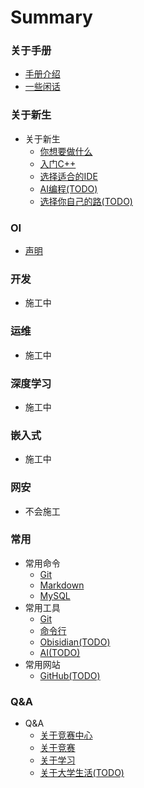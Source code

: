 # Summary

### 关于手册
* [手册介绍](/README.md)
* [一些闲话](/Some-Words.md)

### 关于新生
* 关于新生
    * [你想要做什么](/Freshman/What-U-Want.md)
    * [入门C++](/Freshman/Quick-Start-C.md)
    * [选择适合的IDE](/Freshman/Choose-IDE.md)
    * [AI编程(TODO)](/Freshman/AI-Programming.md)
    * [选择你自己的路(TODO)](/Freshman/Choose-Your-Road.md)

### OI
* [声明](/OI/README.md)

### 开发
* 施工中

### 运维
* 施工中

### 深度学习
* 施工中

### 嵌入式
* 施工中

### 网安
* 不会施工

### 常用
* 常用命令
    * [Git](/Common/Command/Git.md)
    * [Markdown](/Common/Command/Markdown.md)
    * [MySQL](/Common/Command/MySQL.md)
* 常用工具
    * [Git](/Common/Tool/Git.md)
    * [命令行](/Common/Tool/Command-Line.md)
    * [Obisidian(TODO)](/Common/Tool/Obisdian.md)
    * [AI(TODO)](/Common/Tool/AI.md)
* 常用网站
    * [GitHub(TODO)](/Common/Website/GitHub.md)

### Q&A
* Q&A
    * [关于竞赛中心](/QA/About-Competition-Center.md)
    * [关于竞赛](/QA/About-Competiton.md)
    * [关于学习](/QA/About-Study.md)
    * [关于大学生活(TODO)](/QA/About-University-Life.md)

